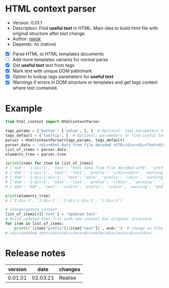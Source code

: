 # HTML context parser

* Version: 0.01.1
* Description: Find **useful text** in HTML. Main idea to build html file with original structure after text change.
* Author: [meok][author]
* Depends: no (native)

- [x] Parse HTML or HTML templates documents
- [ ] Add more templates variants for normal parse
- [x] Get **useful text** text from tags
- [x] Mark text with unique DOM path/mark
- [x] Option to lookup tags parameters for **useful text**
- [x] Warnings if errors in DOM structure
 or templates and get tags context where text contained.
# Example

```python
from html_context import HtmlContextParser

tags_params = {'button': {'value', }, }  # Optional: tags parameters to find useful text
tags_default = {'tooltip', }  # Optional: parameters to find useful text in all tags
parser = HtmlContextParser(tags_params, tags_default)
parser.data = '<div>Html data from file decoded utf8</div><div>Test<div>data</div>last</div>'  # Data from HTML file
list_of_items = parser.data
elements_tree = parser.tree

[print(item) for item in list_of_items]
# {'dom': '1:div:1', 'text': 'Html data from file decoded utf8', 'prefix': '<div>', 'warning': ''}
# {'dom': '2:div:1', 'text': 'Test', 'prefix': '</div><div>', 'warning': ''}
# {'dom': '2:div:1:div:1', 'text': 'data', 'prefix': '<div>', 'warning': ''}
# {'dom': '2:div:2', 'text': 'last', 'prefix': '</div>', 'warning': ''}
# {'dom': 'EOF', 'text': '</div>', 'prefix': '</div>', 'warning': 'end of file'}

print(elements_tree)
# ['1:div:1', '2:div:1', '2:div:1:div:1', '2:div:2']

# Change/update context 
list_of_items[0]['text'] = 'Updated text'
# Build updated html file with new context but original structure
for item in list_of_items:
    print(f'{item["prefix"]}{item["text"]}', end='')  # change on file.write()
# <div>Updated text</div><div>Test<div>data</div>last</div></div>
```

# Release notes

| version | date     | changes                                                            |
| ------- | -------- | ------------------------------------------------------------------ |
| 0.01.01 | 02.03.21 | Realise                                                            |

[author]: <https://bazha.ru> "meok home page"
